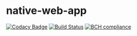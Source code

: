 # native-web-app

[![Codacy Badge](https://api.codacy.com/project/badge/Grade/99027f6e1b2f44c1951006d266a2feca)](https://app.codacy.com/app/goforbroke1006/native-web-app?utm_source=github.com&utm_medium=referral&utm_content=goforbroke1006/native-web-app&utm_campaign=Badge_Grade_Dashboard)
[![Build Status](https://travis-ci.org/goforbroke1006/native-web-app.svg?branch=master)](https://travis-ci.org/goforbroke1006/native-web-app)
[![BCH compliance](https://bettercodehub.com/edge/badge/goforbroke1006/native-web-app?branch=master)](https://bettercodehub.com/)
